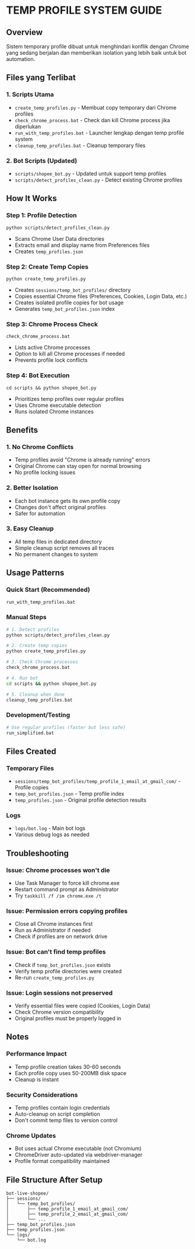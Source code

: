 # TEMP PROFILE SYSTEM GUIDE

## Overview
Sistem temporary profile dibuat untuk menghindari konflik dengan Chrome yang sedang berjalan dan memberikan isolation yang lebih baik untuk bot automation.

## Files yang Terlibat

### 1. Scripts Utama
- `create_temp_profiles.py` - Membuat copy temporary dari Chrome profiles
- `check_chrome_process.bat` - Check dan kill Chrome process jika diperlukan
- `run_with_temp_profiles.bat` - Launcher lengkap dengan temp profile system
- `cleanup_temp_profiles.bat` - Cleanup temporary files

### 2. Bot Scripts (Updated)
- `scripts/shopee_bot.py` - Updated untuk support temp profiles
- `scripts/detect_profiles_clean.py` - Detect existing Chrome profiles

## How It Works

### Step 1: Profile Detection
```
python scripts/detect_profiles_clean.py
```
- Scans Chrome User Data directories
- Extracts email and display name from Preferences files
- Creates `temp_profiles.json`

### Step 2: Create Temp Copies
```
python create_temp_profiles.py
```
- Creates `sessions/temp_bot_profiles/` directory
- Copies essential Chrome files (Preferences, Cookies, Login Data, etc.)
- Creates isolated profile copies for bot usage
- Generates `temp_bot_profiles.json` index

### Step 3: Chrome Process Check
```
check_chrome_process.bat
```
- Lists active Chrome processes
- Option to kill all Chrome processes if needed
- Prevents profile lock conflicts

### Step 4: Bot Execution
```
cd scripts && python shopee_bot.py
```
- Prioritizes temp profiles over regular profiles
- Uses Chrome executable detection
- Runs isolated Chrome instances

## Benefits

### 1. No Chrome Conflicts
- Temp profiles avoid "Chrome is already running" errors
- Original Chrome can stay open for normal browsing
- No profile locking issues

### 2. Better Isolation
- Each bot instance gets its own profile copy
- Changes don't affect original profiles
- Safer for automation

### 3. Easy Cleanup
- All temp files in dedicated directory
- Simple cleanup script removes all traces
- No permanent changes to system

## Usage Patterns

### Quick Start (Recommended)
```bash
run_with_temp_profiles.bat
```

### Manual Steps
```bash
# 1. Detect profiles
python scripts/detect_profiles_clean.py

# 2. Create temp copies  
python create_temp_profiles.py

# 3. Check Chrome processes
check_chrome_process.bat

# 4. Run bot
cd scripts && python shopee_bot.py

# 5. Cleanup when done
cleanup_temp_profiles.bat
```

### Development/Testing
```bash
# Use regular profiles (faster but less safe)
run_simplified.bat
```

## Files Created

### Temporary Files
- `sessions/temp_bot_profiles/temp_profile_1_email_at_gmail_com/` - Profile copies
- `temp_bot_profiles.json` - Temp profile index
- `temp_profiles.json` - Original profile detection results

### Logs
- `logs/bot.log` - Main bot logs
- Various debug logs as needed

## Troubleshooting

### Issue: Chrome processes won't die
- Use Task Manager to force kill chrome.exe
- Restart command prompt as Administrator
- Try `taskkill /f /im chrome.exe /t`

### Issue: Permission errors copying profiles
- Close all Chrome instances first
- Run as Administrator if needed
- Check if profiles are on network drive

### Issue: Bot can't find temp profiles
- Check if `temp_bot_profiles.json` exists
- Verify temp profile directories were created
- Re-run `create_temp_profiles.py`

### Issue: Login sessions not preserved
- Verify essential files were copied (Cookies, Login Data)
- Check Chrome version compatibility
- Original profiles must be properly logged in

## Notes

### Performance Impact
- Temp profile creation takes 30-60 seconds
- Each profile copy uses 50-200MB disk space
- Cleanup is instant

### Security Considerations  
- Temp profiles contain login credentials
- Auto-cleanup on script completion
- Don't commit temp files to version control

### Chrome Updates
- Bot uses actual Chrome executable (not Chromium)
- ChromeDriver auto-updated via webdriver-manager
- Profile format compatibility maintained

## File Structure After Setup
```
bot-live-shopee/
├── sessions/
│   └── temp_bot_profiles/
│       ├── temp_profile_1_email_at_gmail_com/
│       ├── temp_profile_2_email_at_gmail_com/
│       └── ...
├── temp_bot_profiles.json
├── temp_profiles.json
└── logs/
    └── bot.log
```
